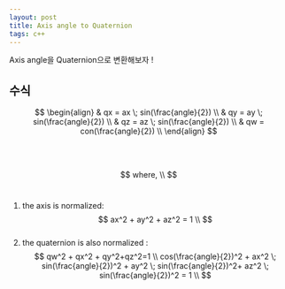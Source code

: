 ```yaml
---
layout: post
title: Axis angle to Quaternion
tags: c++
---
```


Axis angle을 Quaternion으로 변환해보자 ! <br/>

## 수식

$$
\begin{align}
& qx = ax \; sin(\frac{angle}{2}) \\
& qy = ay \; sin(\frac{angle}{2}) \\
& qz = az \; sin(\frac{angle}{2}) \\
& qw = con(\frac{angle}{2}) \\
\end{align}
$$

<br/><br/>

$$ where, \\ $$ <br/>
  1) the axis is normalized:  $$ ax^2 + ay^2 + az^2 = 1  \\ $$ <br/>
  2) the quaternion is also normalized : $$ qw^2 + qx^2 + qy^2+qz^2=1 \\ cos(\frac{angle}{2})^2 + ax^2 \; sin(\frac{angle}{2})^2 + ay^2 \; sin(\frac{angle}{2})^2+ az^2 \; sin(\frac{angle}{2})^2 = 1 \\ $$ <br/>


<br/>

